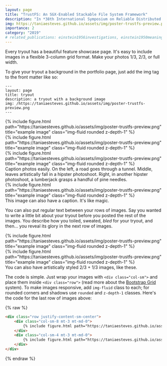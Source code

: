 ```yaml
---
layout: page
title: "TrustFS: An SGX-Enabled Stackable File System Framework"
description: "In *38th International Symposium on Reliable Distributed Systems*. Lyon, France"
img: https://taniaesteves.github.io/assets/img/poster-trustfs-preview.png
importance: 2
category: "2019"
# related_publications: einstein1956investigations, einstein1950meaning
---
```


Every tryout has a beautiful feature showcase page.
It's easy to include images in a flexible 3-column grid format.
Make your photos 1/3, 2/3, or full width.

To give your tryout a background in the portfolio page, just add the img tag to the front matter like so:

    ---
    layout: page
    title: tryout
    description: a tryout with a background image
    img: /https://taniaesteves.github.io/assets/img/poster-trustfs-preview.png
    ---

<div class="row">
    <div class="col-sm mt-3 mt-md-0">
        {% include figure.html path="https://taniaesteves.github.io/assets/img/poster-trustfs-preview.png" title="example image" class="img-fluid rounded z-depth-1" %}
    </div>
    <div class="col-sm mt-3 mt-md-0">
        {% include figure.html path="https://taniaesteves.github.io/assets/img/poster-trustfs-preview.png" title="example image" class="img-fluid rounded z-depth-1" %}
    </div>
    <div class="col-sm mt-3 mt-md-0">
        {% include figure.html path="https://taniaesteves.github.io/assets/img/poster-trustfs-preview.png" title="example image" class="img-fluid rounded z-depth-1" %}
    </div>
</div>
<div class="caption">
    Caption photos easily. On the left, a road goes through a tunnel. Middle, leaves artistically fall in a hipster photoshoot. Right, in another hipster photoshoot, a lumberjack grasps a handful of pine needles.
</div>
<div class="row">
    <div class="col-sm mt-3 mt-md-0">
        {% include figure.html path="https://taniaesteves.github.io/assets/img/poster-trustfs-preview.png" title="example image" class="img-fluid rounded z-depth-1" %}
    </div>
</div>
<div class="caption">
    This image can also have a caption. It's like magic.
</div>

You can also put regular text between your rows of images.
Say you wanted to write a little bit about your tryout before you posted the rest of the images.
You describe how you toiled, sweated, *bled* for your tryout, and then... you reveal its glory in the next row of images.


<div class="row justify-content-sm-center">
    <div class="col-sm-8 mt-3 mt-md-0">
        {% include figure.html path="https://taniaesteves.github.io/assets/img/poster-trustfs-preview.png" title="example image" class="img-fluid rounded z-depth-1" %}
    </div>
    <div class="col-sm-4 mt-3 mt-md-0">
        {% include figure.html path="https://taniaesteves.github.io/assets/img/poster-trustfs-preview.png" title="example image" class="img-fluid rounded z-depth-1" %}
    </div>
</div>
<div class="caption">
    You can also have artistically styled 2/3 + 1/3 images, like these.
</div>


The code is simple.
Just wrap your images with `<div class="col-sm">` and place them inside `<div class="row">` (read more about the <a href="https://getbootstrap.com/docs/4.4/layout/grid/">Bootstrap Grid</a> system).
To make images responsive, add `img-fluid` class to each; for rounded corners and shadows use `rounded` and `z-depth-1` classes.
Here's the code for the last row of images above:

{% raw %}
```html
<div class="row justify-content-sm-center">
    <div class="col-sm-8 mt-3 mt-md-0">
        {% include figure.html path="https://taniaesteves.github.io/assets/img/poster-trustfs-preview.png" title="example image" class="img-fluid rounded z-depth-1" %}
    </div>
    <div class="col-sm-4 mt-3 mt-md-0">
        {% include figure.html path="https://taniaesteves.github.io/assets/img/poster-trustfs-preview.png" title="example image" class="img-fluid rounded z-depth-1" %}
    </div>
</div>
```
{% endraw %}